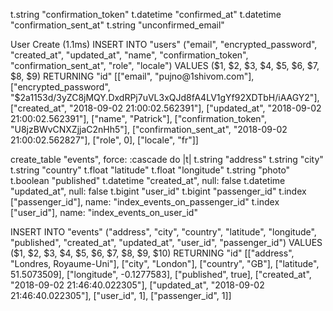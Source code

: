 t.string "confirmation_token"
t.datetime "confirmed_at"
t.datetime "confirmation_sent_at"
t.string "unconfirmed_email"



User Create (1.1ms)  INSERT INTO "users" ("email", "encrypted_password", "created_at", "updated_at", "name", "confirmation_token", "confirmation_sent_at", "role", "locale") VALUES ($1, $2, $3, $4, $5, $6, $7, $8, $9) RETURNING "id"  [["email", "pujno@1shivom.com"], ["encrypted_password", "$2a$11$53d/3yZC8jMQY.DxdRPj7uVL3xQJd8fA4LV1gYf92XDTbH/iAAGY2"], ["created_at", "2018-09-02 21:00:02.562391"], ["updated_at", "2018-09-02 21:00:02.562391"], ["name", "Patrick"], ["confirmation_token", "U8jzBWvCNXZjjaC2nHh5"], ["confirmation_sent_at", "2018-09-02 21:00:02.562827"], ["role", 0], ["locale", "fr"]]



create_table "events", force: :cascade do |t|
  t.string "address"
  t.string "city"
  t.string "country"
  t.float "latitude"
  t.float "longitude"
  t.string "photo"
  t.boolean "published"
  t.datetime "created_at", null: false
  t.datetime "updated_at", null: false
  t.bigint "user_id"
  t.bigint "passenger_id"
  t.index ["passenger_id"], name: "index_events_on_passenger_id"
  t.index ["user_id"], name: "index_events_on_user_id"

  INSERT INTO "events" ("address", "city", "country", "latitude", "longitude", "published", "created_at", "updated_at", "user_id", "passenger_id") VALUES ($1, $2, $3, $4, $5, $6, $7, $8, $9, $10) RETURNING "id"  [["address", "Londres, Royaume-Uni"], ["city", "London"], ["country", "GB"], ["latitude", 51.5073509], ["longitude", -0.1277583], ["published", true], ["created_at", "2018-09-02 21:46:40.022305"], ["updated_at", "2018-09-02 21:46:40.022305"], ["user_id", 1], ["passenger_id", 1]]
